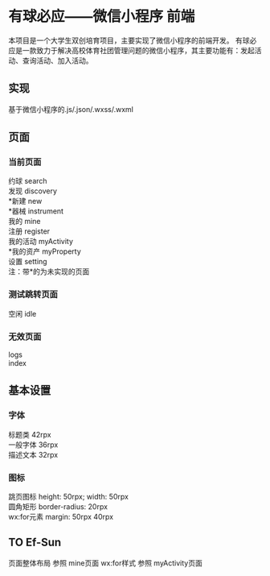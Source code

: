 # 有球必应——微信小程序 前端
  本项目是一个大学生双创培育项目，主要实现了微信小程序的前端开发。
  有球必应是一款致力于解决高校体育社团管理问题的微信小程序，其主要功能有：发起活动、查询活动、加入活动。
  
## 实现
  基于微信小程序的.js/.json/.wxss/.wxml

## 页面
### 当前页面
约球 search  
发现 discovery  
*新建 new  
*器械 instrument  
我的 mine  
注册 register  
我的活动 myActivity  
*我的资产 myProperty  
设置 setting  
注：带\*的为未实现的页面
### 测试跳转页面
空闲 idle
### 无效页面
logs  
index

## 基本设置
### 字体
标题类 42rpx  
一般字体 36rpx  
描述文本 32rpx
### 图标
跳页图标 height: 50rpx; width: 50rpx  
圆角矩形 border-radius: 20rpx  
wx:for元素 margin: 50rpx 40rpx  

## TO Ef-Sun
页面整体布局   参照 mine页面
wx:for样式    参照 myActivity页面

